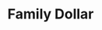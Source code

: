 ---
title: "Family Dollar"
url: /milwaukee/family-dollar-west-historic-mitchell-street/
shop: variety store
---